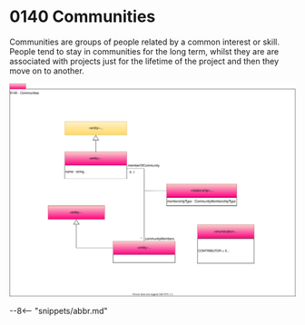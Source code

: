 <!-- SPDX-License-Identifier: CC-BY-4.0 -->
<!-- Copyright Contributors to the Egeria project. -->

# 0140 Communities

Communities are groups of people related by a common interest or skill. People tend to stay in communities for the long term, whilst they are are associated with projects just for the lifetime of the project and then they move on to another.

![UML](0140-communities.svg)

--8<-- "snippets/abbr.md"
